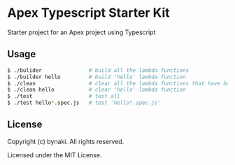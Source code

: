 # Apex Typescript Starter Kit

Starter project for an Apex project using Typescript


## Usage

```bash
$ ./bulider               # build all the lambda functions
$ ./builder hello         # build 'hello' lambda function
$ ./clean                 # clear all the lambda functions that have been built.
$ ./clean hello           # clear 'hello' lambda function
$ ./test                  # test all
$ ./test hello*.spec.js   # test 'hello*.spec.js'
```


## License

Copyright (c) bynaki. All rights reserved.

Licensed under the MIT License.
